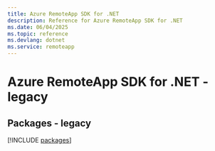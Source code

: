 ```yaml
---
title: Azure RemoteApp SDK for .NET
description: Reference for Azure RemoteApp SDK for .NET
ms.date: 06/04/2025
ms.topic: reference
ms.devlang: dotnet
ms.service: remoteapp
---
```

# Azure RemoteApp SDK for .NET - legacy
## Packages - legacy
[!INCLUDE [packages](remoteapp-index.md)]